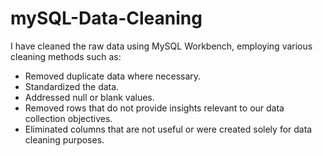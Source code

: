 # mySQL-Data-Cleaning

I have cleaned the raw data using MySQL Workbench, employing various cleaning methods such as:

- Removed duplicate data where necessary.
- Standardized the data.
- Addressed null or blank values.
- Removed rows that do not provide insights relevant to our data collection objectives.
- Eliminated columns that are not useful or were created solely for data cleaning purposes.

